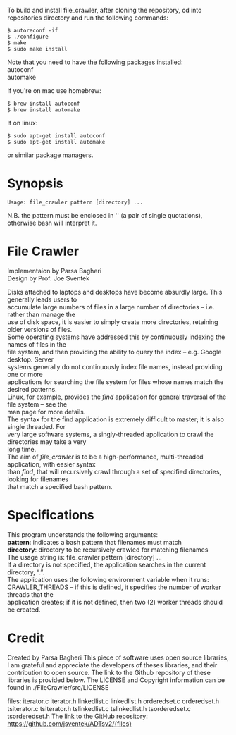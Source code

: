 To build and install file_crawler, after cloning the repository, cd into repositories directory and run the following commands:  
```
$ autoreconf -if
$ ./configure
$ make
$ sudo make install
``` 
Note that you need to have the following packages installed:  
autoconf  
automake  

If you're on mac use homebrew:
```
$ brew install autoconf
$ brew install automake
```
If on linux:
```
$ sudo apt-get install autoconf
$ sudo apt-get install automake
```
or similar package managers.
# Synopsis
```
Usage: file_crawler pattern [directory] ...
```
N.B. the pattern must be enclosed in '' (a pair of single quotations), otherwise bash will interpret it.
# File Crawler
Implementaion by Parsa Bagheri  
Design by Prof. Joe Sventek  

Disks attached to laptops and desktops have become absurdly large. This generally leads users to  
accumulate large numbers of files in a large number of directories – i.e. rather than manage the  
use of disk space, it is easier to simply create more directories, retaining older versions of files.  
Some operating systems have addressed this by continuously indexing the names of files in the  
file system, and then providing the ability to query the index – e.g. Google desktop. Server  
systems generally do not continuously index file names, instead providing one or more  
applications for searching the file system for files whose names match the desired patterns.  
Linux, for example, provides the *find* application for general traversal of the file system – see the  
man page for more details.  
The syntax for the find application is extremely difficult to master; it is also single threaded. For  
very large software systems, a singly-threaded application to crawl the directories may take a very   
long time.  
The aim of *file_crawler* is to be a high-performance, multi-threaded application, with easier syntax  
than *find*, that will recursively crawl through a set of specified directories, looking for filenames   
that match a specified bash pattern.    
# Specifications

This program understands the following arguments:  
__pattern__:     indicates a bash pattern that filenames must match  
__directory__:     directory to be recursively crawled for matching filenames  
The usage string is:     file_crawler pattern [directory] …  
If a directory is not specified, the application searches in the current directory, “.”.  
The application uses the following environment variable when it runs:
CRAWLER_THREADS – if this is defined, it specifies the number of worker threads that the  
application creates; if it is not defined, then two (2) worker threads should be created.  
# Credit

Created by Parsa Bagheri
This piece of software uses open source libraries,
I am grateful and appreciate the developers of theses libraries, and their contribution to open source.
The link to the Github repository of these libraries is provided below.
The LICENSE and Copyright information can be found in ./FileCrawler/src/LICENSE

files: iterator.c iterator.h linkedlist.c linkedlist.h orderedset.c orderedset.h
       tsiterator.c tsiterator.h tslinkedlist.c tslinkedlist.h tsorderedset.c tsorderedset.h
The link to the GitHub repository: https://github.com/jsventek/ADTsv2/{files}

